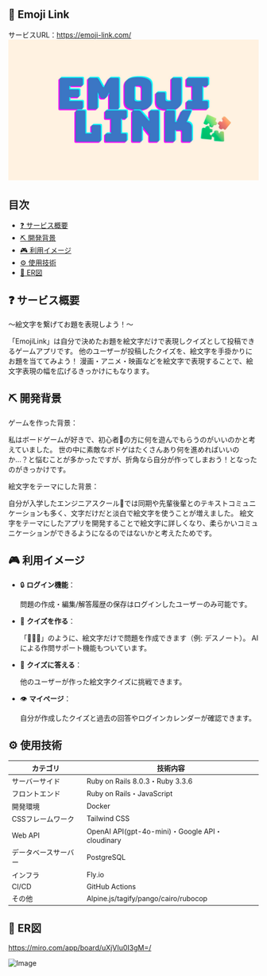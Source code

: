 ## 🧩 Emoji Link
サービスURL：https://emoji-link.com/
![Image](app/assets/images/emojilink.jpg)

## 目次
* [❓ サービス概要](https://github.com/Takeshi-Yamada/emoji?tab=readme-ov-file#-%E3%82%B5%E3%83%BC%E3%83%93%E3%82%B9%E6%A6%82%E8%A6%81)
* [⛏ 開発背景](https://github.com/Takeshi-Yamada/emoji?tab=readme-ov-file#%EF%B8%8F-%E9%96%8B%E7%99%BA%E8%83%8C%E6%99%AF)
* [🎮 利用イメージ](https://github.com/Takeshi-Yamada/emoji?tab=readme-ov-file#-%E5%88%A9%E7%94%A8%E3%82%A4%E3%83%A1%E3%83%BC%E3%82%B8)
* [⚙️ 使用技術](https://github.com/Takeshi-Yamada/emoji?tab=readme-ov-file#%EF%B8%8F-%E4%BD%BF%E7%94%A8%E6%8A%80%E8%A1%93)
* [🎨 ER図](https://github.com/Takeshi-Yamada/emoji?tab=readme-ov-file#-er%E5%9B%B3)


## ❓ サービス概要
～絵文字を繋げてお題を表現しよう！～

「EmojiLink」は自分で決めたお題を絵文字だけで表現しクイズとして投稿できるゲームアプリです。
他のユーザーが投稿したクイズを、絵文字を手掛かりにお題を当ててみよう！
漫画・アニメ・映画などを絵文字で表現することで、絵文字表現の幅を広げるきっかけにもなります。

## ⛏️ 開発背景
ゲームを作った背景：

私はボードゲームが好きで、初心者🔰の方に何を遊んでもらうのがいいのかと考えていました。
世の中に素敵なボドゲはたくさんあり何を進めればいいのか…？と悩むことが多かったですが、折角なら自分が作ってしまおう！となったのがきっかけです。


絵文字をテーマにした背景：

自分が入学したエンジニアスクール🏫では同期や先輩後輩とのテキストコミュニケーションも多く、文字だけだと淡白で絵文字を使うことが増えました。
絵文字をテーマにしたアプリを開発することで絵文字に詳しくなり、柔らかいコミュニケーションができるようになるのではないかと考えたためです。

## 🎮 利用イメージ
* 🔒 **ログイン機能**：

  問題の作成・編集/解答履歴の保存はログインしたユーザーのみ可能です。

* 📝 **クイズを作る**：

  「📓🍎👿」のように、絵文字だけで問題を作成できます（例: デスノート）。
  AIによる作問サポート機能もついています。

* 🎯 **クイズに答える**：

  他のユーザーが作った絵文字クイズに挑戦できます。

* 👁 **マイページ**：

  自分が作成したクイズと過去の回答やログインカレンダーが確認できます。

## ⚙️ 使用技術

| カテゴリ         | 技術内容                                         |
| ------------ | -------------------------------------------- |
| サーバーサイド      | Ruby on Rails 8.0.3・Ruby 3.3.6               |
| フロントエンド      | Ruby on Rails・JavaScript                     |
| 開発環境           | Docker
| CSSフレームワーク   | Tailwind CSS                       |
| Web API      | OpenAI API(gpt-4o-mini)・Google API・cloudinary |
| データベースサーバー   | PostgreSQL                                   |
| インフラ | Fly.io                                       |
| CI/CD   | GitHub Actions                             |
| その他   | Alpine.js/tagify/pango/cairo/rubocop   |

## 🎨 ER図
https://miro.com/app/board/uXjVIu0I3gM=/

<img width="948" height="732" alt="Image" src="https://github.com/user-attachments/assets/33ee3f46-6127-4caa-be11-4224b49c06a7" />


